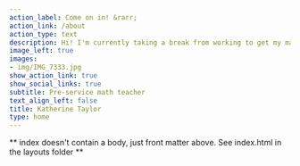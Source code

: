 ```yaml
---
action_label: Come on in! &rarr;
action_link: /about
action_type: text
description: Hi! I'm currently taking a break from working to get my master's degree in mathematics education.
image_left: true
images:
- img/IMG_7333.jpg
show_action_link: true
show_social_links: true
subtitle: Pre-service math teacher
text_align_left: false
title: Katherine Taylor
type: home
---
```


** index doesn't contain a body, just front matter above.
See index.html in the layouts folder **
